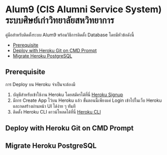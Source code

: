 # Alum9 (CIS Alumni Service System) ระบบศิษย์เก่าวิทยาลัยสหวิทยาการ
คู่มือสำหรับติดตั้งระบบ Alum9 พร้อมวิธีการติดตั้ง Database โดยมีหัวข้อดังนี้
* [Prerequisite](https://github.com/JimTaeH/cis_alumni/#prerequisite)
* [Deploy with Heroku Git on CMD Prompt](https://github.com/JimTaeH/cis_alumni/#deploy-with-heroku-git-on-cmd-prompt)
* [Migrate Heroku PostgreSQL](https://github.com/JimTaeH/cis_alumni/#migrate-heroku-postgresql)

## Prerequisite
การ Deploy บน Heroku จำเป็นจะต้องมี
1. บัญชีสำหรับเข้าใช้งาน Heroku โดยสมัครได้ที่นี่ [Heroku Signup](https://signup.heroku.com/)
2. มีการ Create App ไว้บน Heroku แล้ว ขั้นตอนนี้เพียงแค่ Login เข้าไปในเว็บ Heroku และกดสร้างผ่านหน้า UI ได้ง่าย ๆ ทันที
3. ติดตั้ง Heroku CLI ดาวน์โหลดได้ที่นี่ [Heroku CLI](https://devcenter.heroku.com/articles/heroku-cli)
## Deploy with Heroku Git on CMD Prompt
## Migrate Heroku PostgreSQL
